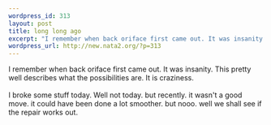 ```yaml
--- 
wordpress_id: 313
layout: post
title: long long ago
excerpt: "I remember when back oriface first came out. It was insanity. This pretty well describes what the possibilities are. It is craziness.I broke some stuff today. Well not today. but recently. it wasn't a good move. it could have been done a lot smoother. but nooo. well we shall see if the repair works out. "
wordpress_url: http://new.nata2.org/?p=313
---
```

I remember when back oriface first came out. It was insanity. <a hef="http://douglas.min.net/mirrors/altern.org/bo2kfun/best.html">This</a> pretty well describes what the possibilities are. It is craziness.<br/><br/>I broke some stuff today. Well not today. but recently. it wasn't a good move. it could have been done a lot smoother. but nooo. well we shall see if the repair works out. 

